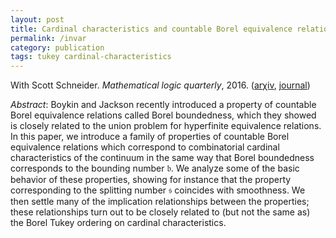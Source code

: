 ```yaml
---
layout: post
title: Cardinal characteristics and countable Borel equivalence relations
permalink: /invar
category: publication
tags: tukey cardinal-characteristics
---
```


With Scott Schneider. *Mathematical logic quarterly*, 2016. ([ar&chi;iv](http://arxiv.org/abs/1103.2312), [journal](https://doi.org/10.1002/malq.201400111))<!--more-->

*Abstract*: Boykin and Jackson recently introduced a property of countable Borel equivalence relations called Borel boundedness, which they showed is closely related to the union problem for hyperfinite equivalence relations. In this paper, we introduce a family of properties of countable Borel equivalence relations which correspond to combinatorial cardinal characteristics of the continuum in the same way that Borel boundedness corresponds to the bounding number $\mathfrak b$.  We analyze some of the basic behavior of these properties, showing for instance that the property corresponding to the splitting number $\mathfrak s$ coincides with smoothness.  We then settle many of the implication relationships between the properties; these relationships turn out to be closely related to (but not the same as) the Borel Tukey ordering on cardinal characteristics.

